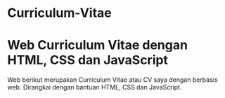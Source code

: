 # Curriculum-Vitae
# Web Curriculum Vitae dengan HTML, CSS dan JavaScript
Web berikut merupakan Curriculum Vitae atau CV saya dengan berbasis web. Dirangkai dengan bantuan HTML, CSS dan JavaScript.
